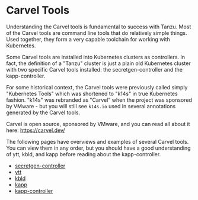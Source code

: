 # Carvel Tools

Understanding the Carvel tools is fundamental to success with Tanzu. Most of the Carvel tools are command line tools that do
relatively simple things. Used together, they form a very capable toolchain for working with Kubernetes.

Some Carvel tools are installed into Kubernetes clusters as controllers. In fact, the definition of a "Tanzu" cluster
is just a plain old Kubernetes cluster with two specific Carvel tools installed: the secretgen-controller and the kapp-controller.

For some historical context, the Carvel tools were previously called simply "Kubernetes Tools" which was shortened to "k14s" in
true Kubernetes fashion. "k14s" was rebranded as "Carvel" when the project was sponsored by VMware - but you will still see
`k14s.io` used in several annotations generated by the Carvel tools.

Carvel is open source, sponsored by VMware, and you can read all about it here: https://carvel.dev/

The following pages have overviews and examples of several Carvel tools. You can view them in any order, but you should
have a good understanding of ytt, kbld, and kapp before reading about the kapp-controller.

- [secretgen-controller](secretgen-controller/README.md)
- [ytt](ytt/README.md)
- [kbld](kbld/README.md)
- [kapp](kapp/README.md)
- [kapp-controller](kapp-controller/README.md)
